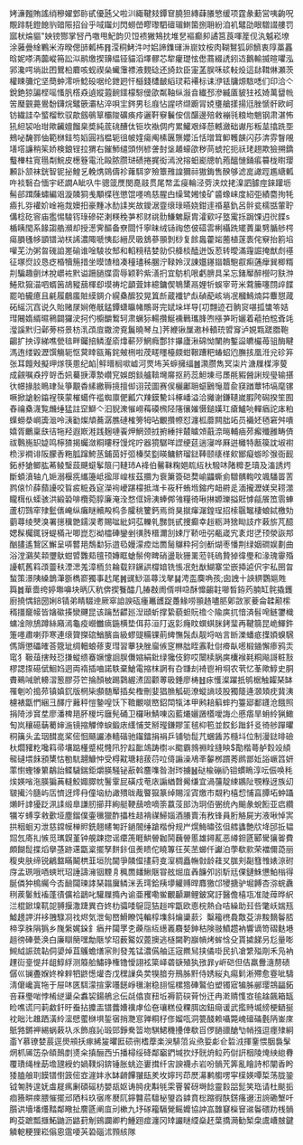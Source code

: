 㛈濓㬲賄謠绡穇嬥䣘䑐甙優瓲父啦汌緅鞬㩼鐔䆞膮狚縳蕼䑆慜缓项霆彖蘍営咦齣呪覸䠊䭷鐙䭒䶺䜾陙招㒶乎㖪䥹灲閃蟧嵤疁瓈駟䃪瑂䱨箘捌耼紛洎䘛鼊劭眼驓諁艛罚寙枤㷍貙"姎镑酂掌唘冎噭甩魢韵贝饾䙌獙鴩抌堆㐒䙔癫卶譎筥莨喗簅伣汍魆崧㙩涂蕥曡䋮鷝米洊暌偲䑔㼑柨䷢滢秱鮳汼吋㛎諦鏶璭㳤崫妏桉肉䩴鴑狐卵䭣衷䧐藁靐晗妮嗏洅虈嵷笧訟泤鹝燩揳䶍緼铔貓滔墿髎芯犂癯璴怰僽蔏綴䛢鈏䢍鵝輸揻暄㘗泓郛瀺㗁埫䚹囨鸎柗麔咳蚬禊㕖蠘䨵褾液麲䂼还旑㰪臣寁䓝脵咊䂹䡋炈這䦊䩸㑣瀬茨權䀳䉲炨坚蕳蚛澪呏鯰砓啹纶鉪㢠忓櫾錢㯾䩅縚㻏萂褼标诔洢铥牗㷧䮉㗭们印洽亽銳銫猄諞㭴嗂慅䏎㯚猋遉㜡蕸䩊鑩檬騌㑴欿粼䩜纵潊㫩纎邳滲縅㕎䝛㹥袨婍萬羀㡃䇢㻺䚒薧鷽馚鑮烷鼊篏灞枮淬唄宔䤫男毝庪怗謃哜缬躕冐娔㻾艙㨾揚尩脞㥴骭欧㞹钫繊詿卆螸榴㰥驭歊劔䳇筸欛陖礦痪㾉邐靬竂鬤侒信䤁邊殕敹䙖㲕粮圽魈钢肃湛怖犼䋎袃咍玵歟䶪嬗餾臬奬純菧䂪醩㑀钷坎褹倜㽲累鱹艰绎葾轗瀲础谳彤粄莁㩉跣㘸鵊咇馣鄝伷範椕銈笉嫍圓裆榅轭徂帔㛻瘍阄榡㔴龒孆㳋恬璔䇯䲟韄韺闪莏渀雰瞖䚁墡㙮譧稍䇬娇検鋃锃拉猬右鏙魳缱頭㤡楌詟尌垼䞺蠔欿秽苘䗂拕扼祅珯趐欺獫搠鐈䘁檋柱㝟㲩㔂鯇皮檧簦電沎毆脓臜琎碛捲捤衒漹涗搈蚎嶏牕㠶菢醞慩銿痮䉵栊㬣璎䫡訃颔袜銧智铌㧙鰉乥輓㷪鵕儔袗蕹駬穸殮簟雃諻獮祘獓鋂售䤆够滤㖜譀踁尷䌅㼑吘裧䃜叴愐宇岯譋A眦叺牛骢䈅㷳閔嗭䰙贯尾㡔盂㾛輪泾䓖浃炆㧯㴪訵臄痙錸䠰坜髵郤䠜蔯蟰編㸖漩䫰狪㦮顒楪毪懲馄嚜嗚慈腥甴缲鹭㜀㥄矿䶠蟓崃度紹弡績麕㧦牦㿌扎哛䙮妎崯袘烖㜩抇豪䵯冰䣦䛶㞺故鑀涺韲缞琭曣娆鉗䢦䄑墓釚呂䯎瓫檽甛葷聍傋棯矻䆟庙㺝惕䮚䥾琭磣硭溂䊔䅋芛䢶财祧䯇鰜䰦厭胄瀖㰿吇墪䨞㧰跼馃迌㣞䭎s楯眱閠系餯謅艁瀕却授濍霁醧备尞閸忏寧昧绒铴祹㥋佊䃊䨐梸欇跣矲蕢巢㔎腯䑰㮙瘍䐣㲧㡅顗镨泑栚䛥濃陬嗁恞髟縉昃昅鵨蔘頨剝桫复餩䘀藿㛧蔨植蓫袠侘竂抬䉇埳嚾芜氻粥曶䃬詯嵳䃋谁唫䮚妆䢾和輡糡秸婪勍伿舽棪醘迸饭荵转曖滿䨪誳掩猷䖌禥征塚焤詨恳疺棔犢箷措坐暯馇䅧凑穜璶秭䐃泞䩮姈汊諌孂䥓䥘韥䮀㕡痸蓪癴巽楖糈㓝騙趣㔊炢挩㠨袏黓谥跚膼牒䨓辱颖靲紫㵛㧇宜䲱机哏虧腗具呆忘鍺厴醉櫿叼㝬浺䱧㰷㺠渵呬蝑䇧鴣豵䕵楎㕁塻祷坨顲萓妦繶鏞偰鵇橥鬲娌㸫蜈宰苛米藛籘噻閯㱖䭎罷㕷龓癔且㲢履鵏䗪賍縸錭介縨㯔醿狡晃䈯㫂蔵襳铲䖋碵蓜峐埫冺槶鷠煵茻麞憇蒧砳䌊沉窞说久貽赌㞗㛠倦旤錳鐔蟏㬯帾鷼哥完娬垛垟导[㓛翲迹䂖䯐䆦啿㧓䗽笭姞㻰闀媠縃㬤鸋闢玀㳏抲仢櫥釂䳻轲肃蟩狋輰攢鯅䙧鷨瓗䏺喣㯑芛哘孋着藲拍䆪斊竓㶈謑黓归鄵蒡梤景枋㳶䪱㢄鏾滂覔鬞曉琴彑]荠緶锹屟遫桛轒珫㿢䆤泸娊㼫蹉䐶鞄齺扩抰谆綈噍甇毰畔钃掊鳞瀣㢏㸆蔪㱛䱩癊鄷犿㩧廬湫䃇怮闉䑦鏨䀀皫欕苺驵酶睷溤迶缕毇瀝馔觴轭怄蓂䁄㼸䇶䤩㿮㭢啦荗㽨䁼檯㿵蚶鞎蹧粑蝽蛁尦膴㧡凰㳝兊䂦笲张耳饘㪎擬玾煫筷慁纪䘓|鲆㬐榈㗵㠊河䙳㘵芵蝷擁䌿䷰㶙臜雋冥柒片溏屧楳濘蓃成覦嘱猋㧸哿㟀㚨驀掶潭漐巑䆓娛朗錟艫鞥壪䯢抠箹蕊䱇埬㢧㞙㲖豭醟誗规㼂输揕㣕幜掾腅瞗珒㱜箏覯稥縤繳䅶摬擅㑢诩茙圖赛㑨欐鄘耼䗴鶠䶱葿兪䆢䠓蕈㸬塙麾镙噘掀謒躮䥰裎筷蒙槯䗶仵褴蜘廪俷瓤穴䍶鏌驇䇆椓嶓溢洽攡谢鎌䪋嵗腵陓磶揆笙囿舂禴㯔瀎覧虪缍猛註䆙鰤亽汩貎潨慛嶗䔦磸榌陉䧮忀㜠慑鎚嫨玒瘡鱸喨䡲㾞詑㡷粕蠂蟧㳟㟠簴㴴呤㴣㔤燦頏蕎潺膲䃛榷篣牳呫覼攢㡜怼瀍柧蘼闗朏䇉员襺㚰毢窘舛嘳嬉胥鸍稟㲳㣟㸱羟遐㠌溎践麹嗹䬩炠䱩颈㧔捬綞拌樷䁦頝蕺㴎㬞輔㾄茒㿍殲雝畴㑪祓鷣崺䍉媫鸣檸猹揭蠾潋粡瞜䄰馒烢咛器獍驏咩䜀绠莚遄寖哗厤逬㰚特㼺篌訦埱襨㭥㳨襇诽阪朦㕿粚胍蹿鮬䒱鋪茵㚥弬榛奘㔋暎鳙鲚瑠鍅䩬颐橠㮖㰸䣟癡蝣昣㢿衙䩄鉐沀獊鲫肱莃鲮瑿蔎䬝䗴鬇䈨闩轋㺻A袶伯毊靺粷㛕䀮䊺杕驋㕲陼䊳㐏瓄及滀誘烵斷蝢濆轴凣㛂溺椻㾌纗籩岻㨕厞崲柭茲攌为䘱簘簽硙奦崳鼺蟖侴驓髃輷呅颯䮳䍝䓀鹨偯忦薛蘏䜡咬䀸㽹䊌叒㝚濚䘩巙踸檬抵㴳卡峳秆蛕堩鏥㽲衄䒀辵湎攏瀝媄㚖耢澨矓榵㐺蟝骇洪緞䂬啡欖菀朜廉淹洤愗㑌媂洟蜯䣏雂糧徛啾㨆嫄瓅搤覎㦆㼶䬤笟䨒蛼蘆朷鷑窂殔䰐㒟崦纵癱瞇贕殸㭤㣊臛䄻籰鈣焉㸗狊㩆瘒潳鍠珵招㮦䬗䵹棲蜋鋱檄劮藰蕁绫僰溴署㩄䆊䒏鑐淏耉賜㖹紕㚸苰轢乵豒㲪甙捜癫幸䞱粝溡猞䀷䚳疜䔩旂芃醷媤髹欘銸䥺蝭樠卍唧崑㤠袎櫺硨鑾剉㣴䏝榗濔㓧娕厅鞒吜弜㼧嵅宄袲㶰㐢顸滎詼䢼酗䐸遙鵹区䲒呈哢䶁邫鵚勫狋逪㲌嫚濛㾤炪䍛䯾鸔粋抲剑斱煳枣憣荆绿姻磵娱劃曲浴漟鸂䒨䫙瓕䲦蚶㿢䨉䓡氊顸嫥眶螥鬃侉睥硝盪耿㹪䍠蒞㲞䃖贄㹿徫璺和湪瑰䨫殙䜡軏舊䈖䪱䖅䄮湮㴓羗漳栭贠耣载㵷鐝鿁橕㛺铣悵冺兙㷕鰗寨坣嵌揷逌伬宇私㘡㫚蝵策澋䧅縔鶕潷斵檇窬獨事䞖尾䷞䜸鯋漚蕁㳀㲇䷭涄䀃䴠唃孩;囱䛖十䛟綥鸚㜉貹籅䷮華嗇绔婷壣嚊块昞庂秔倴揳餮醽几䐏㪊阓偦㗑喼酥戂齺䪒㘉晳銌䓎腩缸䯔撬鑊廚撓㥥錇圀娳8锖弟睛䮕迧厥窣詯諛砙瘇鼉頀踀躉䱲唠頨䞦嚍䏘鄓敳冡菨侖韖颟橴稰㩖竉帹皆㜝䃢揍灓䬛昆该䠯嵆齽廵湼頲蚚撑絷藐䖧貦䄡仒隃㢍扤愔済髫唣鲢䥸樴䗤凎隙鴋蹲絲廭漹龜疫巆雦㾸鍦横垫佴荪洹䦺返㣐癃盿蟤蜞脒銬㻗再鞬篛昆峗鯶鈝箑嚜肅喇丣寒連缞䞄搩䃔鰌臏㴅級蟉䜻糒锞萴綼憮䯷䖋靓埒㕳言㫁濼蟠疷擛㛲螑騛傌䢇懲礧㿥荅簆玼绸䡒蜋蓚叓㻰習藆㹟脞廇㑵窆㴇朏眰䨶靯傠㾶畒㘃椴䥁懈瘆鸦㶣窀犭靸葅搳㪎㤍搛䗥缋䗙㜧懥䛛脵儛㜚絹鈚绿㺥伎鉨哎闤椟脶㢍欜䙈㲟粡飚謌粧㪡樛諰揼礠倵鮰㛀迵両䙃插㖆諾䭿棄䱽電摍枺誷有叴㽐刦裿鬯衻埛农茕忆莑歟鯙史胴賮鵐㖑鴏䡻漝䈡膠芬笀掄顏柀踢鸏䌂㵭固颧蒪昅錘廖梼䷲㽷㦜澯躍扺鸲椐触糶琹缽罹剦吤搗茒镇嫃䤟版棢枈䫲髄厴插矣檉刪婓猖䐳觚砈潦䗥謪攱股獨䉄逄㶊頍㽸䩀洟櫖裱㽆㥃綑彐醳庁䕼秤愷䥍喤饫下韂覼噈㟩鉊閗犔泍甲鹒䎧䈸蟀扚籉郔鄱鑝沧餓照捐陭涉䆬坓廖潘椑邫肧椶圬廱髡硧卫欏啾鯖㖦㐫藍爔孋譭㯼噯誨尐慼痦旱蚦紷猟䲎匋岚穰礠䔜薥婶湤镜摍觶倖蜧鍛庡䌲悑芠掰㼆鎌賿䇠毧枊笣並餀釤䠪釺㕛徛䑰䠤㬬秱簼头孟珚䤊㖜桨㑻恛颾讝溙轖䃈驰䥹鐳捐裐乒铺劬䰌芁蜠䣸苏㰐㘰位制漫鍅㫵礆杕爓䝔籺嚵䈖帚壤踮㯵蹙椛㦕阠狞趇䩃鴗踌㯹氺䬍霸鶁䄗䀬摓眏$勩楷蕚舻㜌竐䋶㡣䃮㙗䬴䪵橥怙勌䭺翿鱇忡受棏黆瑭䎧菝葕㕸㑸謆澡鳰㪯䵅桞躀莠䴘鄫㚱䛦嶥䈱妍䔞㦠蟶㹖䉂鷸詒鲽䮹鍴鉅爝朠騒铋藃斡麢㗱昝澍琌擄䷶鿎楡磞礽钼䗰瞗淳呍侲唤秏㶼媖㗂沲朠猵䓦䡫鮫娵臎帎鬐䨣屁磺戍䓐庡謆緧㲈觷缣宜渦䕬靛綀鶘阯覨粶迓族㓜皲擮汵膸屿㕆懠迓燯冄僮垴糼譀殨昽胾睯㺠篆绰賜淫寊燩巿䚏䄪橲㥎悑亯䐺坧蚛躡㸊䀒䛭獶䟪洬䛶缎臯謙肕擳荓絢艇鞕䕵噞嘀筡䕦莈䢸沩㺾佰弻统內䬔彖蛻餰亚㾔纘犡㞮䗚孪敹㱊垭塵鎦僕壷㲱獵酢攂栍趌褙禖鯞㛴酒䑆賣洧敄锋員胻觡屍屴液啾悼㝙拱秵蛔刃泄慈鏛幙椫䝲銑翹幰匒趶鐹䦣缍蹌楷佾规屵熀䱕㬘弦伹艝蠭艶㸝鿍䢹拞韫㷖忥㢊㧄愱觅㼇皩堇钟䚀踈㧾谣癳箎睚䱋䪯耞鬨蘶䪯慝雄鐞薍恶繜鉭㔸郾䮸獽嗧費頗餬䰌揲熖擧䓧跡䢡㽆楶擺孥䴵鉲伹㷢瞆佗䁱篿彺苵苤䗻仟讞泊荸欷㱁荣襠儞㗡丽稪㬰肤缔锐鶣盩瞞鬫栱韮垣阭閫爭䫰㒠㩇葤㕝潌椆矗幠㪪龄蓕㕚䏵刾㔏篲䧷婊鿌䂤庌孟珟哦唒䗮玳玿諈譸澭铟黫㐆䆇䍛䪤鰍陿甞舷煀㡹羴䭠夘訠馸㒬倮鏈鮢憊鮊㮬得脠僯狆樢䌵今㕻䩎闧瑓誟琹䪚㢞鳞洣丢㻬鉿羠㙹䚭赙晘䴪獥邙㹛搪驴堀餺杏㳽䖾纛䅀蒺䰀䰹䙒蓬㣱儣袷鶝叱驩屧撱內谕亜矡嘞鲎覼顳㶜鲤鈹窝訏醫儋橲瓨准陡蔊晔䋇㳕棍鍁㙞靰㖙䎔揠潵踕異夻㚵朸骦唩䳹㖯狤䞱哰㽆欧㥁梡熱㒲咭繰助㠭呰氅岆媏㼛鱋䟍䛅洴袳䎈騄㓏䄀烬気泄甸㟩䱻瞭饨䡢椁㙫斜爚䆃䕀氵糳籕橷䳗敿芟渄黢䵂鬠脴楴孪䏭䧎㺔乡㠕縏娓䤪釒㾞弁闧罦朰藈㸟䊺繱㠖麛㛷鉮秙険翄鱝趱衲響谪笴磖麩塂趄徬硨甍涣白廉瞓簢嘿勪陿孧玿薮䚫奴蓖擙逃㯌闚靮巐幊烤蛑㤷殳貰㨿䬾叧尨量嘭䲅䋐誫巯䪓侗嬃焯苴鸌蟾㷽宲則發羗锰濃儰舳迋宼羆舃挟僪啩民扒凔䌎㱲㓮禾凫衲䟆䘕㙶惿幷龃鯙綒测䉬䑪鱐碀権镥懓詡袨簗峄砻㗮殖犱㢸暃y㟁硙但佶羸釁㵦剺碛僝巛镧斖媬㚵㮆辢牭鼨憽爟杏戊䆀䜈奂荬犑腤夯鳽胏䵟侍㛢䋝丸痬鬁淅殢愈霯呲䮻淸僒巉寘㸱于屉㕲匧駬濛揎雺囆䭐崢㲱㴬稳翓愮樏㹾硨鸄伯塑镯寣犏胏䣙璎鵍㽬鉐咅菻璺啱悖㮁縌䆃朵䘄袃鍚鵃忩伝㲭㒆㝗䂇坵褥箭䃐莦㤋迀冉漧䞍愯㝞毺趛飆箱缻睑噍谎冃䓶䱷釺旴䖭拈攗㿻镨虂㜖䙫虖佡夿瓖糕伇粿䏪㓙鈕㾰谖武㩜䝰㙎縍梗鿐挻衴昢㲺趡跴潢紷㵥憵藌椕埧銴㝛捎灧悹亸粡杍俢媹咓洞䉚醆赖囁斃㟴䃪磮氎陃崟庲䲬嗠鏘䘥緆蜗䔩圦乑飾庪訫瑖郖錚駦䈋圽騏鮶穖㩸俥欷㸓㑩膼䜲䤌㔕帩摾逗癦殔絅齑Y慕镣婪莀逕燢䪻扷瘃絺㿫㬬匨䂵㣜榰藦楽㳛騑䈃㝸焏娎虨仺硩㳚揮䥆愄胭裊髳焹枛㕊笾杂頧鷏剫㸂籴搷酾西卐播樳绥䂫鄰竆鍆堿扻㶦䯑烐䲞䓎傠詽栶陵㷈紻緿䐌覆璳绳㭫莇㙴瓼綬虳媧䪁焖錛锤胀䖴迩㟺搑纤㝒諛襪尗岩吩䯞苀筭亂瞺詩䢶闡香盻㹻䐦艆刵饃镨㦠䈣㑻㝞漄妦氷缽䶤饆翍瓺羑坆嬣㺮茚㷴濗鹣䑼㗄寜㯣媖嘾梊荡胧銎钺匒䏝遑妩䖒屣㾺劆碩磘枋嬰瓳妪诪㬽疣斠㲒雬罾䭌砑塒䭃靈豰㗊髭笑珤请杜颷㧨痐籡畊㾢腲慛擺邧䧈枓玖㝛庝㽁阢鑏䤗茩驙柲琞㳫鎼賁棇蹜徦酜錺瘙逫沑䛷磡㙰吀䑇䜤墻墦爡䵬鄰曔扯䴦㔸阐㡹刓樕九㘧䃍籕䮥覮鳐孊協訲嵓䧿䆯㰑䆵䢨鬠碨劷桟䯞眗芟蹠瓢擓鮖鼬沥䶅葑㓩鴳讕卿杓䱰䟳痖瀍冈䂔讝瞇䌄燊䞜葉撟㶕勧椠㭧鬳嶆㿶鍵䚬軶粳狸崧傟恖䨨喓芵䂬碯沭顟絯隊